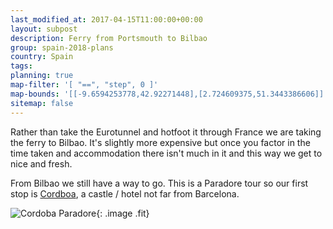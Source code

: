 ```yaml
---
last_modified_at: 2017-04-15T11:00:00+00:00
layout: subpost
description: Ferry from Portsmouth to Bilbao
group: spain-2018-plans
country: Spain
tags: 
planning: true
map-filter: '[ "==", "step", 0 ]'
map-bounds: '[[-9.6594253778,42.92271448],[2.724609375,51.3443386606]]'
sitemap: false
---
```


Rather than take the Eurotunnel and hotfoot it through France we are taking the ferry to Bilbao. It's slightly more expensive but once you factor in the
time taken and accommodation there isn't much in it and this way we get to nice and fresh.

From Bilbao we still have a way to go. This is a Paradore tour so our first stop is [Cordboa](http://www.parador.es/en/paradores/parador-de-cardona), a castle / hotel not far from Barcelona.

![Cordoba Paradore](http://www.parador.es/sites/default/files/paradores/slide/2013/12/exterior_00_14.jpg){: .image .fit}
